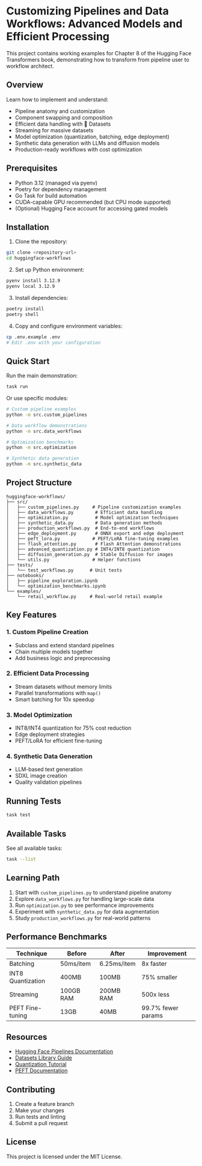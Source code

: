 # Customizing Pipelines and Data Workflows: Advanced Models and Efficient Processing

This project contains working examples for Chapter 8 of the Hugging Face Transformers book, demonstrating how to transform from pipeline user to workflow architect.

## Overview

Learn how to implement and understand:

- Pipeline anatomy and customization
- Component swapping and composition
- Efficient data handling with 🤗 Datasets
- Streaming for massive datasets
- Model optimization (quantization, batching, edge deployment)
- Synthetic data generation with LLMs and diffusion models
- Production-ready workflows with cost optimization

## Prerequisites

- Python 3.12 (managed via pyenv)
- Poetry for dependency management
- Go Task for build automation
- CUDA-capable GPU recommended (but CPU mode supported)
- (Optional) Hugging Face account for accessing gated models

## Installation

1. Clone the repository:
```bash
git clone <repository-url>
cd huggingface-workflows
```

2. Set up Python environment:
```bash
pyenv install 3.12.9
pyenv local 3.12.9
```

3. Install dependencies:
```bash
poetry install
poetry shell
```

4. Copy and configure environment variables:
```bash
cp .env.example .env
# Edit .env with your configuration
```

## Quick Start

Run the main demonstration:
```bash
task run
```

Or use specific modules:
```bash
# Custom pipeline examples
python -m src.custom_pipelines

# Data workflow demonstrations
python -m src.data_workflows

# Optimization benchmarks
python -m src.optimization

# Synthetic data generation
python -m src.synthetic_data
```

## Project Structure

```
huggingface-workflows/
├── src/
│   ├── custom_pipelines.py     # Pipeline customization examples
│   ├── data_workflows.py        # Efficient data handling
│   ├── optimization.py          # Model optimization techniques
│   ├── synthetic_data.py        # Data generation methods
│   ├── production_workflows.py  # End-to-end workflows
│   ├── edge_deployment.py       # ONNX export and edge deployment
│   ├── peft_lora.py            # PEFT/LoRA fine-tuning examples
│   ├── flash_attention.py       # Flash Attention demonstrations
│   ├── advanced_quantization.py # INT4/INT8 quantization
│   ├── diffusion_generation.py  # Stable Diffusion for images
│   └── utils.py                # Helper functions
├── tests/
│   └── test_workflows.py      # Unit tests
├── notebooks/
│   ├── pipeline_exploration.ipynb
│   └── optimization_benchmarks.ipynb
└── examples/
    └── retail_workflow.py     # Real-world retail example
```

## Key Features

### 1. Custom Pipeline Creation
- Subclass and extend standard pipelines
- Chain multiple models together
- Add business logic and preprocessing

### 2. Efficient Data Processing
- Stream datasets without memory limits
- Parallel transformations with `map()`
- Smart batching for 10x speedup

### 3. Model Optimization
- INT8/INT4 quantization for 75% cost reduction
- Edge deployment strategies
- PEFT/LoRA for efficient fine-tuning

### 4. Synthetic Data Generation
- LLM-based text generation
- SDXL image creation
- Quality validation pipelines

## Running Tests

```bash
task test
```

## Available Tasks

See all available tasks:
```bash
task --list
```

## Learning Path

1. Start with `custom_pipelines.py` to understand pipeline anatomy
2. Explore `data_workflows.py` for handling large-scale data
3. Run `optimization.py` to see performance improvements
4. Experiment with `synthetic_data.py` for data augmentation
5. Study `production_workflows.py` for real-world patterns

## Performance Benchmarks

| Technique | Before | After | Improvement |
|-----------|--------|-------|-------------|
| Batching | 50ms/item | 6.25ms/item | 8x faster |
| INT8 Quantization | 400MB | 100MB | 75% smaller |
| Streaming | 100GB RAM | 200MB RAM | 500x less |
| PEFT Fine-tuning | 13GB | 40MB | 99.7% fewer params |

## Resources

- [Hugging Face Pipelines Documentation](https://huggingface.co/docs/transformers/main_classes/pipelines)
- [Datasets Library Guide](https://huggingface.co/docs/datasets)
- [Quantization Tutorial](https://huggingface.co/docs/transformers/quantization)
- [PEFT Documentation](https://huggingface.co/docs/peft)

## Contributing

1. Create a feature branch
2. Make your changes
3. Run tests and linting
4. Submit a pull request

## License

This project is licensed under the MIT License.
